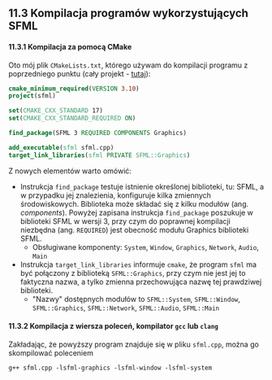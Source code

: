 ## 11.3 Kompilacja programów wykorzystujących SFML

#### 11.3.1 Kompilacja za pomocą CMake

Oto mój plik `CMakeLists.txt`, którego używam do kompilacji programu z poprzedniego punktu (cały projekt - [tutaj](./cpp/w11/sfml30)):

```cmake
cmake_minimum_required(VERSION 3.10)
project(sfml)

set(CMAKE_CXX_STANDARD 17)
set(CMAKE_CXX_STANDARD_REQUIRED ON)

find_package(SFML 3 REQUIRED COMPONENTS Graphics)

add_executable(sfml sfml.cpp)
target_link_libraries(sfml PRIVATE SFML::Graphics)
```

Z nowych elementów warto omówić:

- Instrukcja `find_package` testuje istnienie określonej biblioteki, tu: SFML, a w przypadku jej znalezienia, konfiguruje kilka zmiennych środowiskowych. Biblioteka może składać się z kilku modułów (ang. *components*). Powyżej zapisana instrukcja `find_package` poszukuje w biblioteki SFML w wersji 3, przy czym do poprawnej kompilacji niezbędna (ang. `REQUIRED`) jest obecność modułu Graphics biblioteki SFML. 
  - Obsługiwane komponenty: `System`, `Window`, `Graphics`, `Network`, `Audio`, `Main`
- Instrukcja `target_link_libraries` informuje `cmake`, że program `sfml` ma być połączony z biblioteką `SFML::Graphics`, przy czym nie jest jej to faktyczna nazwa, a tylko zmienna przechowująca nazwę tej prawdziwej biblioteki. 
  - "Nazwy" dostępnych modułów to  `SFML::System`, `SFML::Window`, `SFML::Graphics`, `SFML::Network`, `SFML::Audio`, `SFML::Main` 

#### 11.3.2 Kompilacja z wiersza poleceń, kompilator `gcc` lub `clang`

  Zakładając, że powyższy program znajduje się w pliku `sfml.cpp`, można go skompilować poleceniem 

```txt
g++ sfml.cpp -lsfml-graphics -lsfml-window -lsfml-system
```










